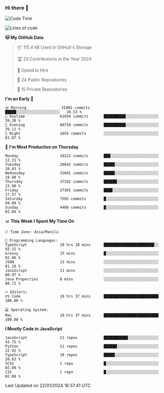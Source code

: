 ### Hi there 👋

<!--START_SECTION:waka-->
![Code Time](http://img.shields.io/badge/Code%20Time-538%20hrs%2030%20mins-blue)

![Lines of code](https://img.shields.io/badge/From%20Hello%20World%20I%27ve%20Written-62.6%20million%20lines%20of%20code-blue)

**🐱 My GitHub Data** 

> 📦 115.4 kB Used in GitHub's Storage 
 > 
> 🏆 23 Contributions in the Year 2024
 > 
> 💼 Opted to Hire
 > 
> 📜 24 Public Repositories 
 > 
> 🔑 15 Private Repositories 
 > 
**I'm an Early 🐤** 

```text
🌞 Morning                31902 commits       █████░░░░░░░░░░░░░░░░░░░░   20.53 % 
🌆 Daytime                61054 commits       ██████████░░░░░░░░░░░░░░░   39.30 % 
🌃 Evening                60759 commits       ██████████░░░░░░░░░░░░░░░   39.11 % 
🌙 Night                  1655 commits        ░░░░░░░░░░░░░░░░░░░░░░░░░   01.07 % 
```
📅 **I'm Most Productive on Thursday** 

```text
Monday                   19121 commits       ███░░░░░░░░░░░░░░░░░░░░░░   12.31 % 
Tuesday                  28642 commits       █████░░░░░░░░░░░░░░░░░░░░   18.43 % 
Wednesday                31041 commits       █████░░░░░░░░░░░░░░░░░░░░   19.98 % 
Thursday                 37262 commits       ██████░░░░░░░░░░░░░░░░░░░   23.98 % 
Friday                   27301 commits       ████░░░░░░░░░░░░░░░░░░░░░   17.57 % 
Saturday                 7595 commits        █░░░░░░░░░░░░░░░░░░░░░░░░   04.89 % 
Sunday                   4408 commits        █░░░░░░░░░░░░░░░░░░░░░░░░   02.84 % 
```


📊 **This Week I Spent My Time On** 

```text
🕑︎ Time Zone: Asia/Manila

💬 Programming Languages: 
TypeScript               18 hrs 18 mins      ███████████████████████░░   93.32 % 
Groovy                   33 mins             █░░░░░░░░░░░░░░░░░░░░░░░░   02.86 % 
JSON                     13 mins             ░░░░░░░░░░░░░░░░░░░░░░░░░   01.16 % 
JavaScript               11 mins             ░░░░░░░░░░░░░░░░░░░░░░░░░   00.97 % 
Java Properties          8 mins              ░░░░░░░░░░░░░░░░░░░░░░░░░   00.72 % 

🔥 Editors: 
VS Code                  19 hrs 37 mins      █████████████████████████   100.00 % 

💻 Operating System: 
Mac                      19 hrs 37 mins      █████████████████████████   100.00 % 
```

**I Mostly Code in JavaScript** 

```text
JavaScript               21 repos            ███████████░░░░░░░░░░░░░░   43.75 % 
Python                   11 repos            ██████░░░░░░░░░░░░░░░░░░░   22.92 % 
TypeScript               10 repos            █████░░░░░░░░░░░░░░░░░░░░   20.83 % 
SCSS                     1 repo              █░░░░░░░░░░░░░░░░░░░░░░░░   02.08 % 
CSS                      1 repo              █░░░░░░░░░░░░░░░░░░░░░░░░   02.08 % 
```




 Last Updated on 22/01/2024 16:37:41 UTC
<!--END_SECTION:waka-->

